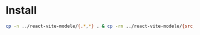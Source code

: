 # Install
```bash
cp -n ../react-vite-modele/{.*,*} . & cp -rn ../react-vite-modele/{src,public} .
```
